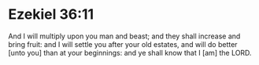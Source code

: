 # Ezekiel 36:11

And I will multiply upon you man and beast; and they shall increase and bring fruit: and I will settle you after your old estates, and will do better [unto you] than at your beginnings: and ye shall know that I [am] the LORD.